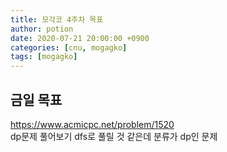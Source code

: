 ```yaml
---
title: 모각코 4주차 목표
author: potion
date: 2020-07-21 20:00:00 +0900
categories: [cnu, mogagko]
tags: [mogagko]
---
```


## 금일 목표

https://www.acmicpc.net/problem/1520<br>
dp문제 풀어보기
dfs로 풀릴 것 같은데 분류가 dp인 문제